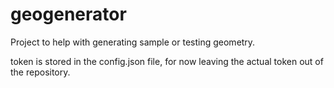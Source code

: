 # geogenerator
Project to help with generating sample or testing geometry.

token is stored in the config.json file, for now leaving the actual token out of the repository.
